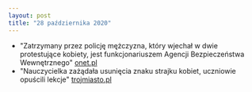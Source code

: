 ```yaml
---
layout: post
title: "28 października 2020"
---
```


- "Zatrzymany przez policję mężczyzna, który wjechał w dwie protestujące kobiety, jest funkcjonariuszem Agencji Bezpieczeństwa Wewnętrznego"
  [onet.pl](https://www.onet.pl/informacje/onetwiadomosci/warszawa-mezczyzna-ktory-wjechal-w-protestujace-kobiety-to-funkcjonariusz-abw/llmmedd,79cfc278)
- "Nauczycielka zażądała usunięcia znaku strajku kobiet, uczniowie opuścili lekcje"
  [trojmiasto.pl](https://www.trojmiasto.pl/wiadomosci/Nauczycielka-zazadala-usuniecia-znaku-strajku-kobiet-uczniowie-opuscili-lekcje-n150093.html)
